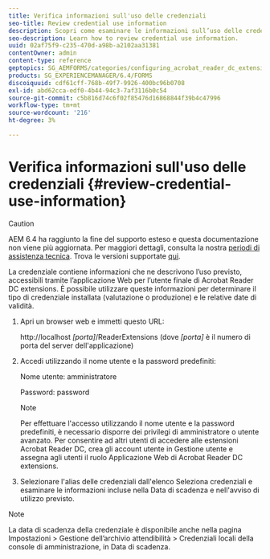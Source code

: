 ```yaml
---
title: Verifica informazioni sull'uso delle credenziali
seo-title: Review credential use information
description: Scopri come esaminare le informazioni sull’uso delle credenziali.
seo-description: Learn how to review credential use information.
uuid: 02af75f9-c235-470d-a98b-a2102aa31381
contentOwner: admin
content-type: reference
geptopics: SG_AEMFORMS/categories/configuring_acrobat_reader_dc_extensions
products: SG_EXPERIENCEMANAGER/6.4/FORMS
discoiquuid: cdf61cff-768b-49f7-9926-400bc96b0708
exl-id: abd62cca-edf0-4b44-94c3-7af3116b0c54
source-git-commit: c5b816d74c6f02f85476d16868844f39b4c47996
workflow-type: tm+mt
source-wordcount: '216'
ht-degree: 3%

---
```


# Verifica informazioni sull&#39;uso delle credenziali {#review-credential-use-information}

>[!CAUTION]
>
>AEM 6.4 ha raggiunto la fine del supporto esteso e questa documentazione non viene più aggiornata. Per maggiori dettagli, consulta la nostra [periodi di assistenza tecnica](https://helpx.adobe.com/it/support/programs/eol-matrix.html). Trova le versioni supportate [qui](https://experienceleague.adobe.com/docs/).

La credenziale contiene informazioni che ne descrivono l’uso previsto, accessibili tramite l’applicazione Web per l’utente finale di Acrobat Reader DC extensions. È possibile utilizzare queste informazioni per determinare il tipo di credenziale installata (valutazione o produzione) e le relative date di validità.

1. Apri un browser web e immetti questo URL:

   http://localhost *[porta]*/ReaderExtensions (dove *[porta]* è il numero di porta del server dell&#39;applicazione)

1. Accedi utilizzando il nome utente e la password predefiniti:

   Nome utente: amministratore

   Password: password

   >[!NOTE]
   >
   >Per effettuare l&#39;accesso utilizzando il nome utente e la password predefiniti, è necessario disporre dei privilegi di amministratore o utente avanzato. Per consentire ad altri utenti di accedere alle estensioni Acrobat Reader DC, crea gli account utente in Gestione utente e assegna agli utenti il ruolo Applicazione Web di Acrobat Reader DC extensions.

1. Selezionare l&#39;alias delle credenziali dall&#39;elenco Seleziona credenziali e esaminare le informazioni incluse nella Data di scadenza e nell&#39;avviso di utilizzo previsto.

>[!NOTE]
>
>La data di scadenza della credenziale è disponibile anche nella pagina Impostazioni > Gestione dell’archivio attendibilità > Credenziali locali della console di amministrazione, in Data di scadenza.

